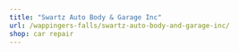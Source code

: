 ```yaml
---
title: "Swartz Auto Body & Garage Inc"
url: /wappingers-falls/swartz-auto-body-and-garage-inc/
shop: car repair
---
```

